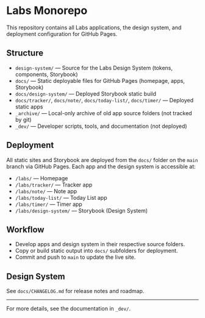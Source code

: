 # Labs Monorepo

This repository contains all Labs applications, the design system, and deployment configuration for GitHub Pages.

## Structure

- `design-system/` — Source for the Labs Design System (tokens, components, Storybook)
- `docs/` — Static deployable files for GitHub Pages (homepage, apps, Storybook)
- `docs/design-system/` — Deployed Storybook static build
- `docs/tracker/`, `docs/note/`, `docs/today-list/`, `docs/timer/` — Deployed static apps
- `_archive/` — Local-only archive of old app source folders (not tracked by git)
- `_dev/` — Developer scripts, tools, and documentation (not deployed)

## Deployment

All static sites and Storybook are deployed from the `docs/` folder on the `main` branch via GitHub Pages. Each app and the design system is accessible at:

- `/labs/` — Homepage
- `/labs/tracker/` — Tracker app
- `/labs/note/` — Note app
- `/labs/today-list/` — Today List app
- `/labs/timer/` — Timer app
- `/labs/design-system/` — Storybook (Design System)

## Workflow

- Develop apps and design system in their respective source folders.
- Copy or build static output into `docs/` subfolders for deployment.
- Commit and push to `main` to update the live site.

## Design System

See `docs/CHANGELOG.md` for release notes and roadmap.

---

For more details, see the documentation in `_dev/`.
